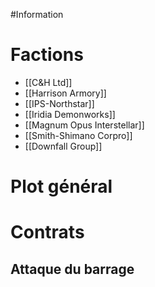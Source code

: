 #Information 
# Factions
- [[C&H Ltd]]
- [[Harrison Armory]]
- [[IPS-Northstar]]
- [[Iridia Demonworks]]
- [[Magnum Opus Interstellar]]
- [[Smith-Shimano Corpro]]
- [[Downfall Group]]

# Plot général

# Contrats 
## Attaque du barrage